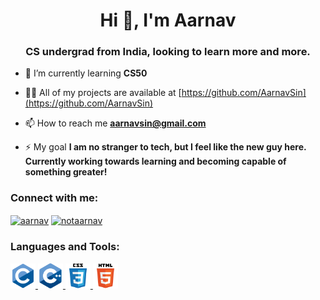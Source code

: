 <h1 align="center">Hi 👋, I'm Aarnav</h1>
<h3 align="center">CS undergrad from India, looking to learn more and more.</h3>

- 🌱 I’m currently learning **CS50**

- 👨‍💻 All of my projects are available at [https://github.com/AarnavSin](https://github.com/AarnavSin)

- 📫 How to reach me **aarnavsin@gmail.com**

- ⚡ My goal **I am no stranger to tech, but I feel like the new guy here. Currently working towards learning and becoming capable of something greater!**

<h3 align="left">Connect with me:</h3>
<p align="left">
<a href="https://dev.to/aarnav" target="blank"><img align="center" src="https://raw.githubusercontent.com/rahuldkjain/github-profile-readme-generator/master/src/images/icons/Social/devto.svg" alt="aarnav" height="30" width="40" /></a>
<a href="https://twitter.com/notaarnav" target="blank"><img align="center" src="https://raw.githubusercontent.com/rahuldkjain/github-profile-readme-generator/master/src/images/icons/Social/twitter.svg" alt="notaarnav" height="30" width="40" /></a>
</p>

<h3 align="left">Languages and Tools:</h3>
<p align="left"> <a href="https://www.cprogramming.com/" target="_blank" rel="noreferrer"> <img src="https://raw.githubusercontent.com/devicons/devicon/master/icons/c/c-original.svg" alt="c" width="40" height="40"/> </a> <a href="https://www.w3schools.com/cpp/" target="_blank" rel="noreferrer"> <img src="https://raw.githubusercontent.com/devicons/devicon/master/icons/cplusplus/cplusplus-original.svg" alt="cplusplus" width="40" height="40"/> </a> <a href="https://www.w3schools.com/css/" target="_blank" rel="noreferrer"> <img src="https://raw.githubusercontent.com/devicons/devicon/master/icons/css3/css3-original-wordmark.svg" alt="css3" width="40" height="40"/> </a> <a href="https://www.w3.org/html/" target="_blank" rel="noreferrer"> <img src="https://raw.githubusercontent.com/devicons/devicon/master/icons/html5/html5-original-wordmark.svg" alt="html5" width="40" height="40"/> </a> </p>
